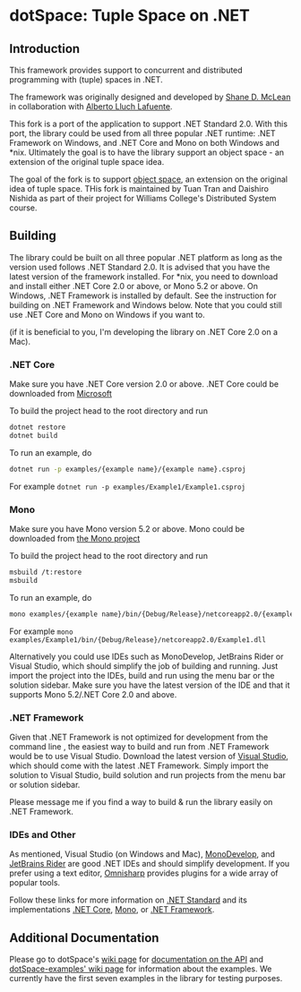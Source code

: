 # dotSpace: Tuple Space on .NET

## Introduction

This framework provides support to concurrent and distributed programming with (tuple) spaces in .NET.

The framework was originally designed and developed by [Shane D. McLean](https://github.com/sequenze) in collaboration with [Alberto Lluch Lafuente](https://github.com/albertolluch).

This fork is a port of the application to support .NET Standard 2.0. With this port, the library could be used from all three popular .NET runtime: .NET Framework on Windows, and .NET Core and Mono on both Windows and *nix. Ultimately the goal is to have the library support an object space - an extension of the original tuple space idea.

The goal of the fork is to support [object space](docs/Proposal.md), an extension on the original idea of tuple space. THis fork is maintained by Tuan Tran and Daishiro Nishida as part of their project for Williams College's Distributed System course.

## Building

The library could be built on all three popular .NET platform as long as the version used follows .NET Standard 2.0. It is advised that you have the latest version of the framework installed. For *nix, you need to download and install either .NET Core 2.0 or above, or Mono 5.2 or above. On Windows, .NET Framework is installed by default. See the instruction for building on .NET Framework and Windows below. Note that you could still use .NET Core and Mono on Windows if you want to.

(if it is beneficial to you, I'm developing the library on .NET Core 2.0 on a Mac).

### .NET Core

Make sure you have .NET Core version 2.0 or above. .NET Core could be downloaded from [Microsoft](https://www.microsoft.com/net/learn/get-started)

To build the project head to the root directory and run

```bash
dotnet restore
dotnet build
```

To run an example, do

```bash
dotnet run -p examples/{example name}/{example name}.csproj
```

For example `dotnet run -p examples/Example1/Example1.csproj`

### Mono

Make sure you have Mono version 5.2 or above. Mono could be downloaded from [the Mono project](http://www.mono-project.com/download/)

To build the project head to the root directory and run

```bash
msbuild /t:restore
msbuild
```

To run an example, do

```bash
mono examples/{example name}/bin/{Debug/Release}/netcoreapp2.0/{example name}.dll
```

For example `mono examples/Example1/bin/{Debug/Release}/netcoreapp2.0/Example1.dll`

Alternatively you could use IDEs such as MonoDevelop, JetBrains Rider or Visual Studio, which should simplify the job of building and running. Just import the project into the IDEs, build and run using the menu bar or the solution sidebar. Make sure you have the latest version of the IDE and that it supports Mono 5.2/.NET Core 2.0 and above.

### .NET Framework

Given that .NET Framework is not optimized for development from the command line , the easiest way to build and run from .NET Framework would be to use Visual Studio. Download the latest version of [Visual Studio](https://www.visualstudio.com/downloads/), which should come with the latest .NET Framework. Simply import the solution to Visual Studio, build solution and run projects from the menu bar or solution sidebar.

Please message me if you find a way to build & run the library easily on .NET Framework.

### IDEs and Other

As mentioned, Visual Studio (on Windows and Mac), [MonoDevelop](http://www.monodevelop.com/download/), and [JetBrains Rider](https://www.jetbrains.com/rider/download/) are good .NET IDEs and should simplify development. If you prefer using a text editor, [Omnisharp](http://www.omnisharp.net/#integrations) provides plugins for a wide array of popular tools.

Follow these links for more information on [.NET Standard](https://docs.microsoft.com/en-us/dotnet/standard/get-started) and its implementations [.NET Core](https://docs.microsoft.com/en-us/dotnet/core/index), [Mono](http://www.mono-project.com/docs/), or [.NET Framework](https://docs.microsoft.com/en-us/dotnet/framework/).

## Additional Documentation

Please go to dotSpace's [wiki page](https://github.com/pSpaces/dotSpace/wiki) for [documentation on the API](https://github.com/pSpaces/dotSpace/wiki/basics) and [dotSpace-examples' wiki page](https://github.com/pSpaces/dotSpace-Examples/wiki) for information about the examples. We currently have the first seven examples in the library for testing purposes.